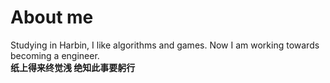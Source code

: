 # About me
Studying in Harbin, I like algorithms and games. Now I am working towards becoming a engineer.  
**纸上得来终觉浅 绝知此事要躬行**
